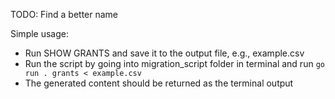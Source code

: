 TODO: Find a better name

Simple usage:
- Run SHOW GRANTS and save it to the output file, e.g., example.csv
- Run the script by going into migration_script folder in terminal and run `go run . grants < example.csv`
- The generated content should be returned as the terminal output
